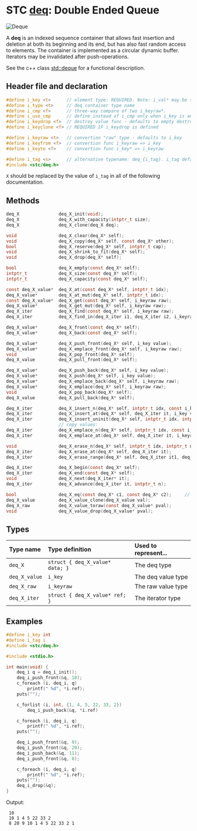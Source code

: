 # STC [deq](../include/stc/deq.h): Double Ended Queue
![Deque](pics/deque.jpg)

A **deq** is an indexed sequence container that allows fast insertion and deletion at both
its beginning and its end, but has also fast random access to elements. The container is
implemented as a circular dynamic buffer. Iterators may be invalidated after push-operations.

See the c++ class [std::deque](https://en.cppreference.com/w/cpp/container/deque) for a functional description.

## Header file and declaration

```c
#define i_key <t>      // element type: REQUIRED. Note: i_val* may be specified instead of i_key*.
#define i_type <t>     // deq container type name
#define i_cmp <f>      // three-way compare of two i_keyraw*.
#define i_use_cmp      // define instead of i_cmp only when i_key is an integral/native-type.
#define i_keydrop <f>  // destroy value func - defaults to empty destruct
#define i_keyclone <f> // REQUIRED IF i_keydrop is defined

#define i_keyraw <t>   // convertion "raw" type - defaults to i_key
#define i_keyfrom <f>  // convertion func i_keyraw => i_key
#define i_keyto <f>    // convertion func i_key* => i_keyraw

#define i_tag <s>      // alternative typename: deq_{i_tag}. i_tag defaults to i_key
#include <stc/deq.h>
```
`X` should be replaced by the value of `i_tag` in all of the following documentation.

## Methods

```c
deq_X               deq_X_init(void);
deq_X               deq_X_with_capacity(intptr_t size);
deq_X               deq_X_clone(deq_X deq);

void                deq_X_clear(deq_X* self);
void                deq_X_copy(deq_X* self, const deq_X* other);
bool                deq_X_reserve(deq_X* self, intptr_t cap);
void                deq_X_shrink_to_fit(deq_X* self);
void                deq_X_drop(deq_X* self);                                    // destructor

bool                deq_X_empty(const deq_X* self);
intptr_t            deq_X_size(const deq_X* self);
intptr_t            deq_X_capacity(const deq_X* self);

const deq_X_value*  deq_X_at(const deq_X* self, intptr_t idx);
deq_X_value*        deq_X_at_mut(deq_X* self, intptr_t idx);
const deq_X_value*  deq_X_get(const deq_X* self, i_keyraw raw);                 // return NULL if not found
deq_X_value*        deq_X_get_mut(deq_X* self, i_keyraw raw);                   // mutable get
deq_X_iter          deq_X_find(const deq_X* self, i_keyraw raw);
deq_X_iter          deq_X_find_in(deq_X_iter i1, deq_X_iter i2, i_keyraw raw);  // return vec_X_end() if not found

deq_X_value*        deq_X_front(const deq_X* self);
deq_X_value*        deq_X_back(const deq_X* self);

deq_X_value*        deq_X_push_front(deq_X* self, i_key value);
deq_X_value*        deq_X_emplace_front(deq_X* self, i_keyraw raw);
void                deq_X_pop_front(deq_X* self);
deq_X_value         deq_X_pull_front(deq_X* self);                              // move out front element

deq_X_value*        deq_X_push_back(deq_X* self, i_key value);
deq_X_value*        deq_X_push(deq_X* self, i_key value);                       // alias for push_back()
deq_X_value*        deq_X_emplace_back(deq_X* self, i_keyraw raw);
deq_X_value*        deq_X_emplace(deq_X* self, i_keyraw raw);                   // alias for emplace_back()
void                deq_X_pop_back(deq_X* self);
deq_X_value         deq_X_pull_back(deq_X* self);                               // move out last element

deq_X_iter          deq_X_insert_n(deq_X* self, intptr_t idx, const i_key[] arr, intptr_t n);  // move values
deq_X_iter          deq_X_insert_at(deq_X* self, deq_X_iter it, i_key value);   // move value 
deq_X_iter          deq_X_insert_uninit(deq_X* self, intptr_t idx, intptr_t n); // uninitialized data 
                    // copy values:
deq_X_iter          deq_X_emplace_n(deq_X* self, intptr_t idx, const i_keyraw[] arr, intptr_t n);
deq_X_iter          deq_X_emplace_at(deq_X* self, deq_X_iter it, i_keyraw raw);

void                deq_X_erase_n(deq_X* self, intptr_t idx, intptr_t n);
deq_X_iter          deq_X_erase_at(deq_X* self, deq_X_iter it);
deq_X_iter          deq_X_erase_range(deq_X* self, deq_X_iter it1, deq_X_iter it2);

deq_X_iter          deq_X_begin(const deq_X* self);
deq_X_iter          deq_X_end(const deq_X* self);
void                deq_X_next(deq_X_iter* it);
deq_X_iter          deq_X_advance(deq_X_iter it, intptr_t n);

bool                deq_X_eq(const deq_X* c1, const deq_X* c2);     // require i_eq/i_cmp/i_less.
deq_X_value         deq_X_value_clone(deq_X_value val);
deq_X_raw           deq_X_value_toraw(const deq_X_value* pval);
void                deq_X_value_drop(deq_X_value* pval);
```

## Types

| Type name         | Type definition                    | Used to represent...  |
|:------------------|:-----------------------------------|:----------------------|
| `deq_X`           | `struct { deq_X_value* data; }`    | The deq type          |
| `deq_X_value`     | `i_key`                            | The deq value type    |
| `deq_X_raw`       | `i_keyraw`                         | The raw value type    |
| `deq_X_iter`      | `struct { deq_X_value* ref; }`     | The iterator type     |

## Examples
```c
#define i_key int
#define i_tag i
#include <stc/deq.h>

#include <stdio.h>

int main(void) {
    deq_i q = deq_i_init();
    deq_i_push_front(&q, 10);
    c_foreach (i, deq_i, q)
        printf(" %d", *i.ref);
    puts("");

    c_forlist (i, int, {1, 4, 5, 22, 33, 2})
        deq_i_push_back(&q, *i.ref)

    c_foreach (i, deq_i, q)
        printf(" %d", *i.ref);
    puts("");

    deq_i_push_front(&q, 9);
    deq_i_push_front(&q, 20);
    deq_i_push_back(&q, 11);
    deq_i_push_front(&q, 8);

    c_foreach (i, deq_i, q)
        printf(" %d", *i.ref);
    puts("");
    deq_i_drop(&q);
}
```
Output:
```
 10
 10 1 4 5 22 33 2
 8 20 9 10 1 4 5 22 33 2 1
```
